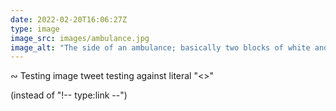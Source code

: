 ```yaml
---
date: 2022-02-20T16:06:27Z
type: image
image_src: images/ambulance.jpg
image_alt: "The side of an ambulance; basically two blocks of white and red paint"
---
```

∾ Testing image tweet testing against literal "<>"

(instead of "!-- type:link --")
